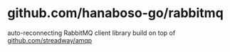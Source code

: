 # github.com/hanaboso-go/rabbitmq

auto-reconnecting RabbitMQ client library build on top of [github.com/streadway/amqp](https://github.com/streadway/amqp)